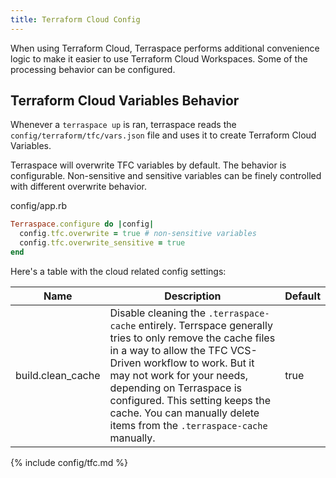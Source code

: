```yaml
---
title: Terraform Cloud Config
---
```


When using Terraform Cloud, Terraspace performs additional convenience logic to make it easier to use Terraform Cloud Workspaces. Some of the processing behavior can be configured.

## Terraform Cloud Variables Behavior

Whenever a `terraspace up` is ran, terraspace reads the `config/terraform/tfc/vars.json` file and uses it to create Terraform Cloud Variables.

Terraspace will overwrite TFC variables by default. The behavior is configurable. Non-sensitive and sensitive variables can be finely controlled with different overwrite behavior.

config/app.rb

```ruby
Terraspace.configure do |config|
  config.tfc.overwrite = true # non-sensitive variables
  config.tfc.overwrite_sensitive = true
end
```

Here's a table with the cloud related config settings:

Name | Description | Default
--- | --- | ---
build.clean_cache | Disable cleaning the `.terraspace-cache` entirely. Terrspace generally tries to only remove the cache files in a way to allow the TFC VCS-Driven workflow to work. But it may not work for your needs, depending on Terraspace is configured. This setting keeps the cache. You can manually delete items from the `.terraspace-cache` manually. | true
{% include config/tfc.md %}

